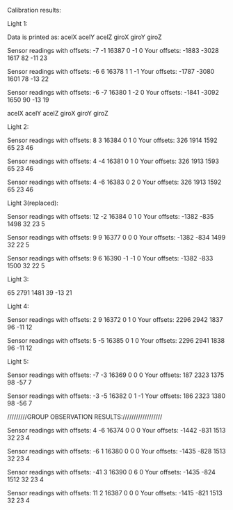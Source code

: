 Calibration results:

Light 1:

Data is printed as: acelX acelY acelZ giroX giroY giroZ


Sensor readings with offsets: -7  -1  16387 0 -1  0
Your offsets: -1883 -3028 1617  82  -11 23

Sensor readings with offsets: -6  6 16378 1 1 -1
Your offsets: -1787 -3080 1601  78  -13 22

Sensor readings with offsets: -6  -7  16380 1 -2  0
Your offsets: -1841 -3092 1650  90  -13 19


acelX acelY acelZ giroX giroY giroZ

Light 2:

Sensor readings with offsets: 8 3 16384 0 1 0
Your offsets: 326 1914  1592  65  23  46

Sensor readings with offsets: 4 -4  16381 0 1 0
Your offsets: 326 1913  1593  65  23  46

Sensor readings with offsets: 4 -6  16383 0 2 0
Your offsets: 326 1913  1592  65  23  46

Light 3(replaced):

Sensor readings with offsets: 12  -2  16384 0 1 0
Your offsets: -1382 -835  1498  32  23  5


Sensor readings with offsets: 9 9 16377 0 0 0
Your offsets: -1382 -834  1499  32  22  5


Sensor readings with offsets: 9 6 16390 -1  -1  0
Your offsets: -1382 -833  1500  32  22  5

Light 3:

65  2791  1481  39  -13 21


Light 4:

Sensor readings with offsets: 2 9 16372 0 1 0
Your offsets: 2296  2942  1837  96  -11 12

Sensor readings with offsets: 5 -5  16385 0 1 0
Your offsets: 2296  2941  1838  96  -11 12

Light 5:

Sensor readings with offsets: -7  -3  16369 0 0 0
Your offsets: 187 2323  1375  98  -57 7


Sensor readings with offsets: -3  -5  16382 0 1 -1
Your offsets: 186 2323  1380  98  -56 7




/////////GROUP OBSERVATION RESULTS://////////////////

Sensor readings with offsets: 4 -6  16374 0 0 0
Your offsets: -1442 -831  1513  32  23  4

Sensor readings with offsets: -6  1 16380 0 0 0
Your offsets: -1435 -828  1513  32  23  4

Sensor readings with offsets: -41 3 16390 0 6 0
Your offsets: -1435 -824  1512  32  23  4

Sensor readings with offsets: 11  2 16387 0 0 0
Your offsets: -1415 -821  1513  32  23  4
